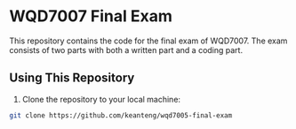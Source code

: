 # WQD7007 Final Exam

This repository contains the code for the final exam of WQD7007. The exam consists of two parts with both a written part and a coding part.

## Using This Repository

1. Clone the repository to your local machine:

```bash
git clone https://github.com/keanteng/wqd7005-final-exam
```